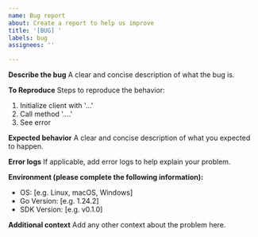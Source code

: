 ```yaml
---
name: Bug report
about: Create a report to help us improve
title: '[BUG] '
labels: bug
assignees: ''

---
```


**Describe the bug**
A clear and concise description of what the bug is.

**To Reproduce**
Steps to reproduce the behavior:
1. Initialize client with '...'
2. Call method '....'
3. See error

**Expected behavior**
A clear and concise description of what you expected to happen.

**Error logs**
If applicable, add error logs to help explain your problem.

**Environment (please complete the following information):**
 - OS: [e.g. Linux, macOS, Windows]
 - Go Version: [e.g. 1.24.2]
 - SDK Version: [e.g. v0.1.0]

**Additional context**
Add any other context about the problem here. 